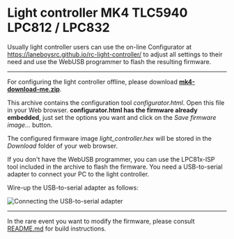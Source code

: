 # Light controller MK4 TLC5940 LPC812 / LPC832

Usually light controller users can use the on-line Configurator at https://laneboysrc.github.io/rc-light-controller/ to adjust all settings to their need and use the WebUSB programmer to flash the resulting firmware.

---

For configuring the light controller offline, please download **[mk4-download-me.zip](mk4-download-me.zip)**.

This archive contains the configuration tool *configurator.html*. Open this file in your Web browser.
**configurator.html has the firmware already embedded**, just set the options you want and click on the *Save firmware image...* button.

The configured firmware image *light_controller.hex* will be stored in the *Download* folder of your web browser.

If you don't have the WebUSB programmer, you can use the LPC81x-ISP tool included in the archive to flash the firmware. You need a USB-to-serial adapter to connect your PC to the light controller.

Wire-up the USB-to-serial adapter as follows:

![Connecting the USB-to-serial adapter](../doc/mk4-programming-with-usb-to-serial.png)

---

In the rare event you want to modify the firmware, please consult [README.md](firmware/README.md) for build instructions.
